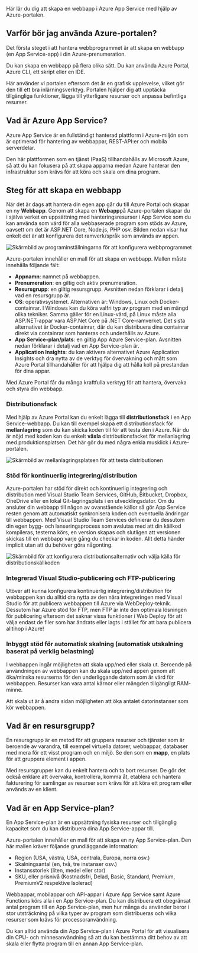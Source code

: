 Här lär du dig att skapa en webbapp i Azure App Service med hjälp av Azure-portalen.

## <a name="why-use-the-azure-portal"></a>Varför bör jag använda Azure-portalen?

Det första steget i att hantera webbprogrammet är att skapa en webbapp (en App Service-app) i din Azure-prenumeration.

Du kan skapa en webbapp på flera olika sätt. Du kan använda Azure Portal, Azure CLI, ett skript eller en IDE.

Här använder vi portalen eftersom det är en grafisk upplevelse, vilket gör den till ett bra inlärningsverktyg. Portalen hjälper dig att upptäcka tillgängliga funktioner, lägga till ytterligare resurser och anpassa befintliga resurser.

## <a name="what-is-azure-app-service"></a>Vad är Azure App Service?

Azure App Service är en fullständigt hanterad plattform i Azure-miljön som är optimerad för hantering av webbappar, REST-API:er och mobila serverdelar.

Den här plattformen som en tjänst (PaaS) tillhandahålls av Microsoft Azure, så att du kan fokusera på att skapa apparna medan Azure hanterar den infrastruktur som krävs för att köra och skala om dina program.

## <a name="how-to-create-a-web-app"></a>Steg för att skapa en webbapp

När det är dags att hantera din egen app går du till Azure Portal och skapar en ny **Webbapp**. Genom att skapa en **Webapp**på Azure-portalen skapar du i själva verket en uppsättning med hanteringsresurser i App Service som du kan använda som värd för alla webbaserade program som stöds av Azure, oavsett om det är ASP.NET Core, Node.js, PHP osv. Bilden nedan visar hur enkelt det är att konfigurera det ramverk/språk som används av appen.

![Skärmbild av programinställningarna för att konfigurera webbprogrammet](../media/2-web-app-settings.png)

Azure-portalen innehåller en mall för att skapa en webbapp. Mallen måste innehålla följande fält:

- **Appnamn**: namnet på webbappen.
- **Prenumeration**: en giltig och aktiv prenumeration.
- **Resursgrupp**: en giltig resursgrupp. Avsnitten nedan förklarar i detalj vad en resursgrupp är.
- **OS**: operativsystemet. Alternativen är: Windows, Linux och Docker-containrar. I Windows kan du köra valfri typ av program med en mängd olika tekniker. Samma gäller för en Linux-värd, på Linux måste alla ASP.NET-appar vara ASP.Net Core på .NET Core-ramverket. Det sista alternativet är Docker-containrar, där du kan distribuera dina containrar direkt via containrar som hanteras och underhålls av Azure. 
- **App Service-plan/plats**: en giltig App Azure Service-plan. Avsnitten nedan förklarar i detalj vad en App Service-plan är.
- **Application Insights**: du kan aktivera alternativet Azure Application Insights och dra nytta av de verktyg för övervakning och mått som Azure Portal tillhandahåller för att hjälpa dig att hålla koll på prestandan för dina appar.

Med Azure Portal får du många kraftfulla verktyg för att hantera, övervaka och styra din webbapp.

### <a name="deployment-slots"></a>Distributionsfack

Med hjälp av Azure Portal kan du enkelt lägga till **distributionsfack** i en App Service-webbapp. Du kan till exempel skapa ett distributionsfack för **mellanlagring** som du kan skicka koden till för att testa den i Azure. När du är nöjd med koden kan du enkelt **växla** distributionsfacket för mellanlagring med produktionsplatsen. Det här gör du med några enkla musklick i Azure-portalen.

![Skärmbild av mellanlagringsplatsen för att testa distributionen](../media/2-deployment-slots.png)

### <a name="continuous-integrationdeployment-support"></a>Stöd för kontinuerlig integrering/distribution

Azure-portalen har stöd för direkt och kontinuerlig integrering och distribution med Visual Studio Team Services, GitHub, Bitbucket, Dropbox, OneDrive eller en lokal Git-lagringsplats i en utvecklingsdator. Om du ansluter din webbapp till någon av ovanstående källor så gör App Service resten genom att automatiskt synkronisera koden och eventuella ändringar till webbappen. Med Visual Studio Team Services definierar du dessutom din egen bygg- och lanseringsprocess som avslutas med att din källkod kompileras, testerna körs, en version skapas och slutligen att versionen skickas till en webbapp varje gång du checkar in koden. Allt detta händer implicit utan att du behöver göra någonting.

![Skärmbild för att konfigurera distributionsalternativ och välja källa för distributionskällkoden](../media/2-continuous-integration.PNG)

### <a name="integrated-visual-studio-publishing-and-ftp-publishing"></a>Integrerad Visual Studio-publicering och FTP-publicering

Utöver att kunna konfigurera kontinuerlig integrering/distribution för webbappen kan du alltid dra nytta av den nära integreringen med Visual Studio för att publicera webbappen till Azure via WebDeploy-teknik. Dessutom har Azure stöd för FTP, men FTP är inte den optimala lösningen för publicering eftersom det saknar vissa funktioner i Web Deploy för att välja endast de filer som har ändrats eller lagts i stället för att bara publicera alltihop i Azure!

### <a name="built-in-auto-scale-support-automatic-scale-out-based-on-real-world-load"></a>Inbyggt stöd för automatisk skalning (automatisk utskalning baserat på verklig belastning)

I webbappen ingår möjligheten att skala upp/ned eller skala ut. Beroende på användningen av webbappen kan du skala upp/ned appen genom att öka/minska resurserna för den underliggande datorn som är värd för webbappen. Resurser kan vara antal kärnor eller mängden tillgängligt RAM-minne.

Att skala ut är å andra sidan möjligheten att öka antalet datorinstanser som kör webbappen.

## <a name="what-is-a-resource-group"></a>Vad är en resursgrupp?

En resursgrupp är en metod för att gruppera resurser och tjänster som är beroende av varandra, till exempel virtuella datorer, webbappar, databaser med mera för ett visst program och en miljö. Se den som en **mapp**, en plats för att gruppera element i appen.

Med resursgrupper kan du enkelt hantera och ta bort resurser. De gör det också enklare att övervaka, kontrollera, komma åt, etablera och hantera fakturering för samlingar av resurser som krävs för att köra ett program eller används av en klient.

## <a name="what-is-an-app-service-plan"></a>Vad är en App Service-plan?

En App Service-plan är en uppsättning fysiska resurser och tillgänglig kapacitet som du kan distribuera dina App Service-appar till.

Azure-portalen innehåller en mall för att skapa en ny App Service-plan. Den här mallen kräver följande grundläggande information:

- Region (USA, västra, USA, centrala, Europa, norra osv.)
- Skalningsantal (en, två, tre instanser osv.)
- Instansstorlek (liten, medel eller stor)
- SKU, eller prisnivå (Kostnadsfri, Delad, Basic, Standard, Premium, PremiumV2 respektive Isolerad)

Webbappar, mobilappar och API-appar i Azure App Service samt Azure Functions körs alla i en App Service-plan. Du kan distribuera ett obegränsat antal program till en App Service-plan, men hur många du använder beror i stor utsträckning på vilka typer av program som distribueras och vilka resurser som krävs för processoranvändning.

Du kan alltid använda din App Service-plan i Azure Portal för att visualisera din CPU- och minnesanvändning så att du kan bestämma ditt behov av att skala eller flytta program till en annan App Service-plan.
